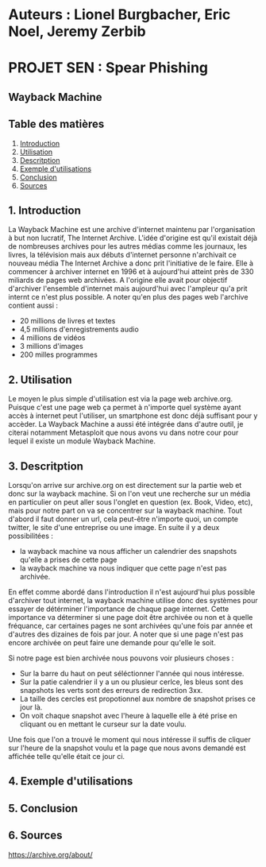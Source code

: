 # Auteurs : Lionel Burgbacher, Eric Noel, Jeremy Zerbib

# PROJET SEN : Spear Phishing

## Wayback Machine

## Table des matières 

1. [ Introduction ](#intro)
2. [ Utilisation ](#utili)
3. [ Descritption ](#desc)
4. [ Exemple d'utilisations ](#demo)
5. [ Conclusion ](#conc)
6. [ Sources ](#sources)

<a name="intro"></a>
## 1. Introduction

La Wayback Machine est une archive d'internet maintenu par l'organisation à but non lucratif, The Internet Archive.
L'idée d'origine est qu'il existait déjà de nombreuses archives pour les autres médias comme les journaux, les livres, la télévision 
mais aux débuts d'internet personne n'archivait ce nouveau média The Internet Archive a donc prit l'initiative de le faire.
Elle à commencer à archiver internet en 1996 et à aujourd'hui atteint près de 330 miliards de pages web archivées.
A l'origine elle avait pour objectif d'archiver l'ensemble d'internet mais aujourd'hui avec l'ampleur qu'a prit internt ce n'est plus possible.
A noter qu'en plus des pages web l'archive contient aussi :

- 20 millions de livres et textes
- 4,5 millions d'enregistrements audio
- 4 millions de vidéos
- 3 millions d'images
- 200 milles programmes


<a name="utili"></a>
## 2. Utilisation

Le moyen le plus simple d'utilisation est via la page web archive.org.
Puisque c'est une page web ça permet à n'importe quel système ayant accès à internet peut l'utiliser, un smartphone est donc déjà suffisant pour y accèder.
La Wayback Machine a aussi été intégrée dans d'autre outil, je citerai notamment Metasploit que nous avons vu dans notre cour pour lequel il existe un module Wayback Machine.

<a name="desc"></a>
## 3. Descritption

Lorsqu'on arrive sur archive.org on est directement sur la partie web et donc sur la wayback machine.
Si on l'on veut une recherche sur un média en particulier on peut aller sous l'onglet en question (ex. Book, Video, etc), mais pour notre part on va se concentrer sur la wayback machine.
Tout d'abord il faut donner un url, cela peut-être n'importe quoi, un compte twitter, le site d'une entreprise ou une image.
En suite il y a deux possibilitées :

- la wayback machine va nous afficher un calendrier des snapshots qu'elle a prises de cette page
- la wayback machine va nous indiquer que cette page n'est pas archivée.

En effet comme abordé dans l'introduction il n'est aujourd'hui plus possible d'archiver tout internet, la wayback machine utilise donc des systèmes pour essayer de détérminer l'importance de chaque page internet.
Cette importance va déterminer si une page doit être archivée ou non et à quelle fréquance, car certaines pages ne sont archivées qu'une fois par année et d'autres des dizaines de fois par jour.
A noter que si une page n'est pas encore archivée on peut faire une demande pour qu'elle le soit.

Si notre page est bien archivée nous pouvons voir plusieurs choses :

- Sur la barre du haut on peut séléctionner l'année qui nous intéresse.
- Sur la patie calendrier il y a un ou plusieur cerlce, les bleus sont des snapshots les verts sont des erreurs de redirection 3xx.
- La taille des cercles est propotionnel aux nombre de snapshot prises ce jour là.
- On voit chaque snapshot avec l'heure à laquelle elle à été prise en cliquant ou en mettant le curseur sur la date voulu.

Une fois que l'on a trouvé le moment qui nous intéresse il suffis de cliquer sur l'heure de la snapshot voulu et la page que nous avons demandé est affichée telle qu'elle était ce jour ci.

<a name="demo"></a>
## 4. Exemple d'utilisations



<a name="conc"></a>
## 5. Conclusion

<a name="sources"></a>
## 6. Sources

https://archive.org/about/